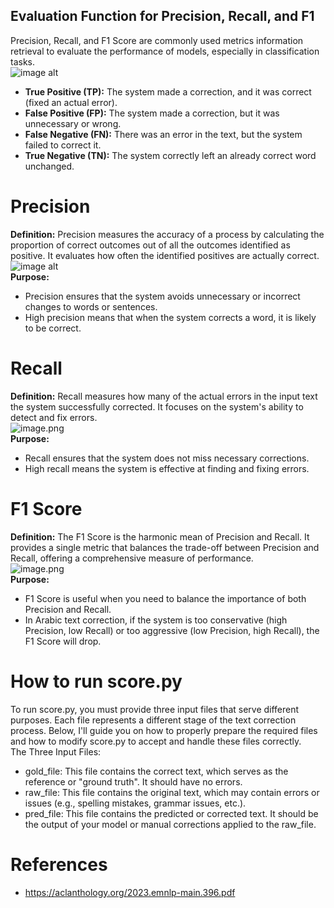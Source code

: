 ## Evaluation Function for Precision, Recall, and F1  
Precision, Recall, and F1 Score are commonly used metrics information retrieval to evaluate the performance of models, especially in classification tasks.  
![image alt](https://github.com/SL6I/Text-Correction/blob/bc8ecdf859ecc6285ca2bfd7c8d56a256208272d/Metrics.png)  
- **True Positive (TP):** The system made a correction, and it was correct (fixed an actual error).  
- **False Positive (FP):** The system made a correction, but it was unnecessary or wrong.  
- **False Negative (FN):** There was an error in the text, but the system failed to correct it.  
- **True Negative (TN):** The system correctly left an already correct word unchanged.  
# Precision
**Definition:** Precision measures the accuracy of a process by calculating the proportion of correct outcomes out of all the outcomes identified as positive. It evaluates how often the identified positives are actually correct.  
![image alt](https://github.com/SL6I/Text-Correction/blob/b9782b0223ecc585a681c05df0b78988d7dab499/Precision.png)    
**Purpose:**     
* Precision ensures that the system avoids unnecessary or incorrect changes to words or sentences.  
* High precision means that when the system corrects a word, it is likely to be correct.

# Recall  
**Definition:** Recall measures how many of the actual errors in the input text the system successfully corrected. It focuses on the system's ability to detect and fix errors.  
![image.png](https://github.com/SL6I/Text-Correction/blob/015b61f6e89d34e42fbf829873b08f6b31657a73/Recall.png)        
**Purpose:**     
* Recall ensures that the system does not miss necessary corrections.  
* High recall means the system is effective at finding and fixing errors.


# F1 Score  
**Definition:** The F1 Score is the harmonic mean of Precision and Recall. It provides a single metric that balances the trade-off between Precision and Recall, offering a comprehensive measure of performance.  
![image.png](https://github.com/SL6I/Text-Correction/blob/654b4a3c0b54540b6912d513f162b77d658187af/F1%20Score.png)    
**Purpose:**   
* F1 Score is useful when you need to balance the importance of both Precision and Recall.  
* In Arabic text correction, if the system is too conservative (high Precision, low Recall) or too aggressive (low Precision, high Recall), the F1 Score will drop.  


# How to run score.py
To run score.py, you must provide three input files that serve different purposes. Each file represents a different stage of the text correction process. Below, I'll guide you on how to properly prepare the required files and how to modify score.py to accept and handle these files correctly.  
The Three Input Files:  
- gold_file: This file contains the correct text, which serves as the reference or "ground truth". It should have no errors.  
- raw_file: This file contains the original text, which may contain errors or issues (e.g., spelling mistakes, grammar issues, etc.).
- pred_file: This file contains the predicted or corrected text. It should be the output of your model or manual corrections applied to the raw_file.

# References  
- https://aclanthology.org/2023.emnlp-main.396.pdf  
